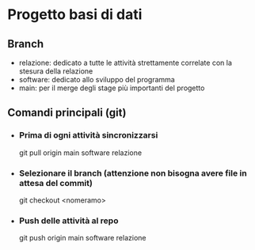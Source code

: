# Progetto basi di dati

## Branch
- relazione: dedicato a tutte le attività strettamente correlate con la stesura della relazione
- software: dedicato allo sviluppo del programma
- main: per il merge degli stage più importanti del progetto

## Comandi principali (git)
- ### Prima di ogni attività sincronizzarsi
    git pull origin main software relazione
- ### Selezionare il branch (attenzione non bisogna avere file in attesa del commit)
    git checkout \<nomeramo\>
- ### Push delle attività al repo
    git push origin main software relazione

